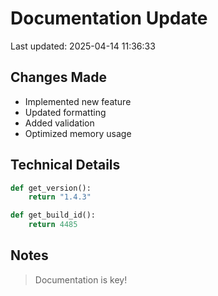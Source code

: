 # Documentation Update

Last updated: 2025-04-14 11:36:33

## Changes Made
- Implemented new feature
- Updated formatting
- Added validation
- Optimized memory usage

## Technical Details
```python
def get_version():
    return "1.4.3"

def get_build_id():
    return 4485
```

## Notes
> Documentation is key!
